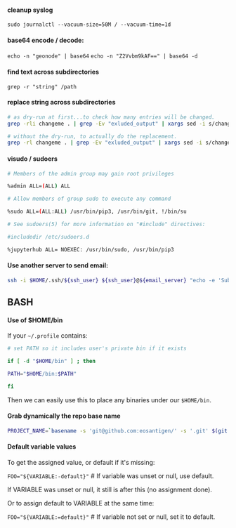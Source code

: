 #### cleanup syslog
`sudo journalctl --vacuum-size=50M / --vacuum-time=1d`

#### base64 encode / decode:
`echo -n "geonode" | base64`
`echo -n "Z2Vvbm9kAF==" | base64 -d`

#### find text across subdirectories
`grep -r "string" /path`

#### replace string across subdirectories
```bash
# as dry-run at first...to check how many entries will be changed.
grep -rli changeme . | grep -Ev "exluded_output" | xargs sed -i s/changeme/test/g | wc -l

# without the dry-run, to actually do the replacement. 
grep -rl changeme . | grep -Ev "exluded_output" | xargs sed -i s/changeme/test/g
```
#### visudo / sudoers
```bash
# Members of the admin group may gain root privileges

%admin ALL=(ALL) ALL

# Allow members of group sudo to execute any command

%sudo ALL=(ALL:ALL) /usr/bin/pip3, /usr/bin/git, !/bin/su

# See sudoers(5) for more information on "#include" directives:

#includedir /etc/sudoers.d

%jupyterhub ALL= NOEXEC: /usr/bin/sudo, /usr/bin/pip3
```

#### Use another server to send email:
```sh
ssh -i $HOME/.ssh/${ssh_user} ${ssh_user}@${email_server} "echo -e 'Subject: ${email_message_subject}' '\n$@' | sendmail ${email_to}"
```

## BASH

#### Use of $HOME/bin
If your `~/.profile` contains:
```bash
# set PATH so it includes user's private bin if it exists

if [ -d "$HOME/bin" ] ; then

PATH="$HOME/bin:$PATH"

fi
```

Then we can easily use this to place any binaries under our `$HOME/bin`.

#### Grab dynamically the repo base name
```bash
PROJECT_NAME=`basename -s 'git@github.com:eosantigen/' -s '.git' $(git remote get-url origin --all)`
```

#### Default variable values
To get the assigned value, or default if it's missing:

`FOO="${VARIABLE:-default}"` # If variable was unset or null, use default.

If VARIABLE was unset or null, it still is after this (no assignment done).

Or to assign default to VARIABLE at the same time:

`FOO="${VARIABLE:=default}"` # If variable not set or null, set it to default.